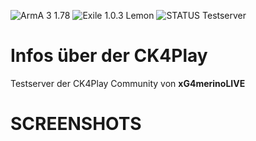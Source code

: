 ![ArmA 3 1.78](https://img.shields.io/badge/Arma%203-1.78-blue.svg) ![Exile 1.0.3 Lemon](https://img.shields.io/badge/Exile-1.0.3%20Lemon-C72651.svg) ![STATUS Testserver](https://img.shields.io/badge/STATUS-Testserver-C72651.svg)
<br>
# Infos über der CK4Play
Testserver der CK4Play Community von <b>xG4merinoLIVE</b>
# SCREENSHOTS
